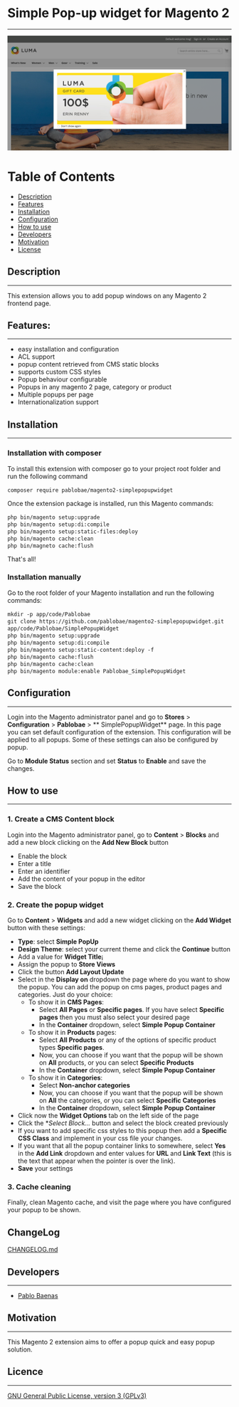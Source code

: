 # Simple Pop-up widget for Magento 2

___

![alt Simple Popup extension for Magento 2](https://raw.githubusercontent.com/pablobae/markdown-images/master/magento2-simplepopupwidget/magento2-simplepopupwidget-header.png?raw=true "Simple Popup Widget for Magento 2")

# Table of Contents

* [Description](#description)
* [Features](#features)
* [Installation](#installation)
* [Configuration](#configuration)
* [How to use](#how-to-use)
* [Developers](#developers)
* [Motivation](#motivation)
* [License](#licence)

## Description

___

This extension allows you to add popup windows on any Magento 2 frontend page.

## Features:

___

* easy installation and configuration
* ACL support
* popup content retrieved from CMS static blocks
* supports custom CSS styles
* Popup behaviour configurable
* Popups in any magento 2 page, category or product
* Multiple popups per page
* Internationalization support

## Installation

___

### Installation with composer
To install this extension with composer go to your project root folder and run the following command
```
composer require pablobae/magento2-simplepopupwidget
```

Once the extension package is installed, run this Magento commands:
```
php bin/magento setup:upgrade
php bin/magento setup:di:compile
php bin/magento setup:static-files:deploy
php bin/magento cache:clean
php bin/magneto cache:flush
```
That's all!

### Installation manually
Go to the root folder of your Magento installation and run the following commands:

```
mkdir -p app/code/Pablobae
git clone https://github.com/pablobae/magento2-simplepopupwidget.git app/code/Pablobae/SimplePopupWidget
php bin/magento setup:upgrade
php bin/magento setup:di:compile
php bin/magento setup:static-content:deploy -f
php bin/magento cache:flush
php bin/magento cache:clean
php bin/magento module:enable Pablobae_SimplePopupWidget
 ```

## Configuration

___
Login into the Magento administrator panel and go to **Stores** > **Configuration** > **Pablobae** > **
SimplePopupWidget** page. In this page you can set default configuration of the extension. This configuration will be
applied to all popups. Some of these settings can also be configured by popup.

Go to **Module Status** section and set **Status** to **Enable** and save the changes.

## How to use

___

### 1. Create a CMS Content block

Login into the Magento administrator panel, go to **Content** > **Blocks** and add a new block clicking on the **Add New
Block** button

* Enable the block
* Enter a title
* Enter an identifier
* Add the content of your popup in the editor
* Save the block

### 2. Create the popup widget

Go to **Content** > **Widgets** and add a new widget clicking on the **Add Widget** button with these settings:

* **Type**: select **Simple PopUp**
* **Design Theme**: select your current theme and click the **Continue** button
* Add a value for **Widget Title**¡
* Assign the popup to **Store Views**
* Click the button **Add Layout Update**
* Select in the **Display on** dropdown the page where do you want to show the popup. You can add the popup on cms
  pages, product pages and categories. Just do your choice:
    * To show it in **CMS Pages**:
        * Select **All Pages** or **Specific pages**. If you have select **Specific pages** then you must also select
          your desired page
        * In the **Container** dropdown, select **Simple Popup Container**
    * To show it in **Products** pages:
        * Select **All Products** or any of the options of specific product types **Specific pages**.
        * Now, you can choose if you want that the popup will be shown on **All** products, or you can select **Specific
          Products**
        * In the **Container** dropdown, select **Simple Popup Container**
    * To show it in **Categories**:
        * Select **Non-anchor categories**
        * Now, you can choose if you want that the popup will be shown on **All** the categories, or you can select **Specific Categories**
         * In the **Container** dropdown, select **Simple Popup Container**
* Click now the **Widget Options** tab on the left side of the page
* Click the **Select Block...* button and select the block created previously
* If you want to add specific css styles to this popup then add a **Specific CSS Class** and implement in your css file
  your changes.
* If you want that all the popup container links to somewhere, select **Yes** in the **Add Link** dropdown and enter
  values for **URL** and **Link Text** (this is the text that appear when the pointer is over the link).
* **Save** your settings

### 3. Cache cleaning

Finally, clean Magento cache, and visit the page where you have configured your popup to be shown.

## ChangeLog
[CHANGELOG.md](CHANGELOG.md)

## Developers

___

* [Pablo Baenas](https://github.com/pablobae)

## Motivation

___

This Magento 2 extension aims to offer a popup quick and easy popup solution.

## Licence

___
[GNU General Public License, version 3 (GPLv3)](http://opensource.org/licenses/gpl-3.0)
